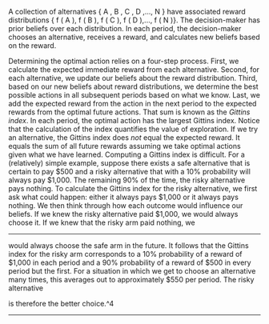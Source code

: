 A collection of alternatives { A , B , C , D ,..., N } have associated reward distributions { f ( A ), f ( B ), f ( C ), f ( D ),..., f ( N )}. The decision-maker has prior beliefs over each distribution. In each period, the decision-maker chooses an alternative, receives a reward, and calculates new beliefs based on the reward. 

Determining the optimal action relies on a four-step process. First, we calculate the expected immediate reward from each alternative. Second, for each alternative, we update our beliefs about the reward distribution. Third, based on our new beliefs about reward distributions, we determine the best possible actions in all subsequent periods based on what we know. Last, we add the expected reward from the action in the next period to the expected rewards from the optimal future actions. That sum is known as the _Gittins index_. In each period, the optimal action has the largest Gittins index. Notice that the calculation of the index quantifies the value of exploration. If we try an alternative, the Gittins index does _not_ equal the expected reward. It equals the sum of all future rewards assuming we take optimal actions given what we have learned. Computing a Gittins index is difficult. For a (relatively) simple example, suppose there exists a safe alternative that is certain to pay $500 and a risky alternative that with a 10% probability will always pay $1,000. The remaining 90% of the time, the risky alternative pays nothing. To calculate the Gittins index for the risky alternative, we first ask what could happen: either it always pays $1,000 or it always pays nothing. We then think through how each outcome would influence our beliefs. If we knew the risky alternative paid $1,000, we would always choose it. If we knew that the risky arm paid nothing, we 

---

would always choose the safe arm in the future. It follows that the Gittins index for the risky arm corresponds to a 10% probability of a reward of $1,000 in each period and a 90% probability of a reward of $500 in every period but the first. For a situation in which we get to choose an alternative many times, this averages out to approximately $550 per period. The risky alternative 

is therefore the better choice.^4 

---